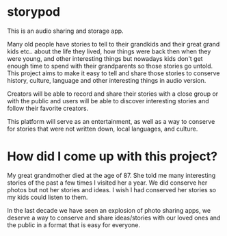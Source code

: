 # storypod

This is an audio sharing and storage app.
 
Many old people have stories to tell to their grandkids and their great grand kids etc.. about the life they lived, how things were back then when they were young, and other interesting things but nowadays kids don't get enough time to spend with their grandparents so those stories go untold. This project aims to make it easy to tell and share those stories to conserve history, culture, language and other interesting things in audio version.
 
Creators will be able to record and share their stories with a close group or with the public and users will be able to discover interesting stories and follow their favorite creators.
 
This platform will serve as an entertainment, as well as a way to conserve for stories that were not written down, local languages, and culture.
 
 
# How did I come up with this project?
 
My great grandmother died at the age of 87. She told me many interesting stories of the past a few times I visited her a year. 
We did conserve her photos but not her stories and ideas. I wish I had conserved her stories so my kids could listen to them. 
 
In the last decade we have seen an explosion of photo sharing apps, we deserve a way to conserve and share ideas/stories with our loved ones and the public in a format that is easy for everyone. 
 


